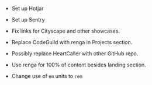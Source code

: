 - Set up Hotjar

- Set up Sentry

- Fix links for Cityscape and other showcases.

- Replace CodeGuild with renga in Projects section.

- Possibly replace HeartCaller with other GitHub repo.

- Use renga for 100% of content besides landing section.

- Change use of `em` units to `rem`

